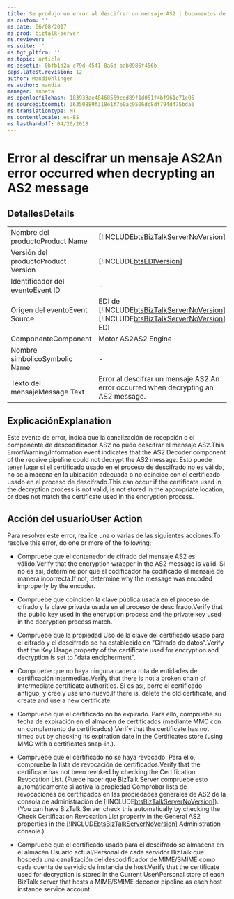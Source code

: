 ```yaml
---
title: Se produjo un error al descifrar un mensaje AS2 | Documentos de Microsoft
ms.custom: ''
ms.date: 06/08/2017
ms.prod: biztalk-server
ms.reviewer: ''
ms.suite: ''
ms.tgt_pltfrm: ''
ms.topic: article
ms.assetid: 0bfb1d2a-c79d-4541-8a6d-bab0986f456b
caps.latest.revision: 12
author: MandiOhlinger
ms.author: mandia
manager: anneta
ms.openlocfilehash: 183933ae48468569cdd89f1d051f4bf961c71e05
ms.sourcegitcommit: 36350889f318e1f7e0ac9506dc8df794d475bda6
ms.translationtype: MT
ms.contentlocale: es-ES
ms.lasthandoff: 04/20/2018
---
```

# <a name="an-error-occurred-when-decrypting-an-as2-message"></a><span data-ttu-id="f0c5d-102">Error al descifrar un mensaje AS2</span><span class="sxs-lookup"><span data-stu-id="f0c5d-102">An error occurred when decrypting an AS2 message</span></span>
## <a name="details"></a><span data-ttu-id="f0c5d-103">Detalles</span><span class="sxs-lookup"><span data-stu-id="f0c5d-103">Details</span></span>  
  
|||  
|-|-|  
|<span data-ttu-id="f0c5d-104">Nombre del producto</span><span class="sxs-lookup"><span data-stu-id="f0c5d-104">Product Name</span></span>|[!INCLUDE[btsBizTalkServerNoVersion](../includes/btsbiztalkservernoversion-md.md)]|  
|<span data-ttu-id="f0c5d-105">Versión del producto</span><span class="sxs-lookup"><span data-stu-id="f0c5d-105">Product Version</span></span>|[!INCLUDE[btsEDIVersion](../includes/btsediversion-md.md)]|  
|<span data-ttu-id="f0c5d-106">Identificador del evento</span><span class="sxs-lookup"><span data-stu-id="f0c5d-106">Event ID</span></span>|-|  
|<span data-ttu-id="f0c5d-107">Origen del evento</span><span class="sxs-lookup"><span data-stu-id="f0c5d-107">Event Source</span></span>|<span data-ttu-id="f0c5d-108">EDI de [!INCLUDE[btsBizTalkServerNoVersion](../includes/btsbiztalkservernoversion-md.md)]</span><span class="sxs-lookup"><span data-stu-id="f0c5d-108">[!INCLUDE[btsBizTalkServerNoVersion](../includes/btsbiztalkservernoversion-md.md)] EDI</span></span>|  
|<span data-ttu-id="f0c5d-109">Componente</span><span class="sxs-lookup"><span data-stu-id="f0c5d-109">Component</span></span>|<span data-ttu-id="f0c5d-110">Motor AS2</span><span class="sxs-lookup"><span data-stu-id="f0c5d-110">AS2 Engine</span></span>|  
|<span data-ttu-id="f0c5d-111">Nombre simbólico</span><span class="sxs-lookup"><span data-stu-id="f0c5d-111">Symbolic Name</span></span>|-|  
|<span data-ttu-id="f0c5d-112">Texto del mensaje</span><span class="sxs-lookup"><span data-stu-id="f0c5d-112">Message Text</span></span>|<span data-ttu-id="f0c5d-113">Error al descifrar un mensaje AS2.</span><span class="sxs-lookup"><span data-stu-id="f0c5d-113">An error occurred when decrypting an AS2 message.</span></span>|  
  
## <a name="explanation"></a><span data-ttu-id="f0c5d-114">Explicación</span><span class="sxs-lookup"><span data-stu-id="f0c5d-114">Explanation</span></span>  
 <span data-ttu-id="f0c5d-115">Este evento de error,  indica que la canalización de recepción o el componente de descodificador AS2 no pudo descifrar el mensaje AS2.</span><span class="sxs-lookup"><span data-stu-id="f0c5d-115">This Error/Warning/Information event indicates that the AS2 Decoder component of the receive pipeline could not decrypt the AS2 message.</span></span> <span data-ttu-id="f0c5d-116">Esto puede tener lugar si el certificado usado en el proceso de descifrado no es válido, no se almacena en la ubicación adecuada o no coincide con el certificado usado en el proceso de descifrado.</span><span class="sxs-lookup"><span data-stu-id="f0c5d-116">This can occur if the certificate used in the decryption process is not valid, is not stored in the appropriate location, or does not match the certificate used in the encryption process.</span></span>  
  
## <a name="user-action"></a><span data-ttu-id="f0c5d-117">Acción del usuario</span><span class="sxs-lookup"><span data-stu-id="f0c5d-117">User Action</span></span>  
 <span data-ttu-id="f0c5d-118">Para resolver este error, realice una o varias de las siguientes acciones:</span><span class="sxs-lookup"><span data-stu-id="f0c5d-118">To resolve this error, do one or more of the following:</span></span>  
  
-   <span data-ttu-id="f0c5d-119">Compruebe que el contenedor de cifrado del mensaje AS2 es válido.</span><span class="sxs-lookup"><span data-stu-id="f0c5d-119">Verify that the encryption wrapper in the AS2 message is valid.</span></span> <span data-ttu-id="f0c5d-120">Si no es así, determine por qué el codificador ha codificado el mensaje de manera incorrecta.</span><span class="sxs-lookup"><span data-stu-id="f0c5d-120">If not, determine why the message was encoded improperly by the encoder.</span></span>  
  
-   <span data-ttu-id="f0c5d-121">Compruebe que coinciden la clave pública usada en el proceso de cifrado y la clave privada usada en el proceso de descifrado.</span><span class="sxs-lookup"><span data-stu-id="f0c5d-121">Verify that the public key used in the encryption process and the private key used in the decryption process match.</span></span>  
  
-   <span data-ttu-id="f0c5d-122">Compruebe que la propiedad Uso de la clave del certificado usado para el cifrado y el descifrado se ha establecido en "Cifrado de datos".</span><span class="sxs-lookup"><span data-stu-id="f0c5d-122">Verify that the Key Usage property of the certificate used for encryption and decryption is set to "data encipherment".</span></span>  
  
-   <span data-ttu-id="f0c5d-123">Compruebe que no haya ninguna cadena rota de entidades de certificación intermedias.</span><span class="sxs-lookup"><span data-stu-id="f0c5d-123">Verify that there is not a broken chain of intermediate certificate authorities.</span></span> <span data-ttu-id="f0c5d-124">Si es así, borre el certificado antiguo, y cree y use uno nuevo.</span><span class="sxs-lookup"><span data-stu-id="f0c5d-124">If there is, delete the old certificate, and create and use a new certificate.</span></span>  
  
-   <span data-ttu-id="f0c5d-125">Compruebe que el certificado no ha expirado. Para ello, compruebe su fecha de expiración en el almacén de certificados (mediante MMC con un complemento de certificados).</span><span class="sxs-lookup"><span data-stu-id="f0c5d-125">Verify that the certificate has not timed out by checking its expiration date in the Certificates store (using MMC with a certificates snap-in.).</span></span>  
  
-   <span data-ttu-id="f0c5d-126">Compruebe que el certificado no se haya revocado. Para ello, compruebe la lista de revocación de certificados.</span><span class="sxs-lookup"><span data-stu-id="f0c5d-126">Verify that the certificate has not been revoked by checking the Certification Revocation List.</span></span> <span data-ttu-id="f0c5d-127">(Puede hacer que BizTalk Server compruebe esto automáticamente si activa la propiedad Comprobar lista de revocaciones de certificados en las propiedades generales de AS2 de la consola de administración de [!INCLUDE[btsBizTalkServerNoVersion](../includes/btsbiztalkservernoversion-md.md)]).</span><span class="sxs-lookup"><span data-stu-id="f0c5d-127">(You can have BizTalk Server check this automatically by checking the Check Certification Revocation List property in the General AS2 properties in the [!INCLUDE[btsBizTalkServerNoVersion](../includes/btsbiztalkservernoversion-md.md)] Administration console.)</span></span>  
  
-   <span data-ttu-id="f0c5d-128">Compruebe que el certificado usado para el descifrado se almacena en el almacén Usuario actual/Personal de cada servidor BizTalk que hospeda una canalización del descodificador de MIME/SMIME como cada cuenta de servicio de instancia de host.</span><span class="sxs-lookup"><span data-stu-id="f0c5d-128">Verify that the certificate used for decryption is stored in the Current User\Personal store of each BizTalk server that hosts a MIME/SMIME decoder pipeline as each host instance service account.</span></span>